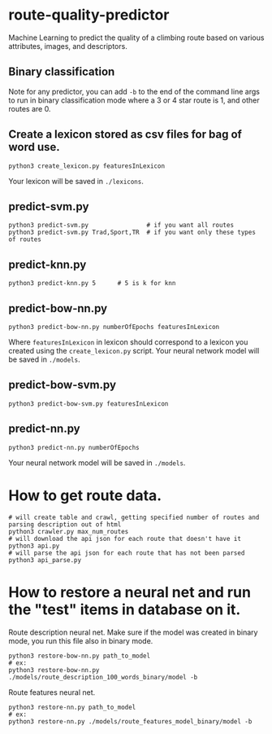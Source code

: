 # route-quality-predictor
Machine Learning to predict the quality of a climbing route based on various attributes, images, and descriptors.

## Binary classification
Note for any predictor, you can add `-b` to the end of the command line args to run
in binary classification mode where a 3 or 4 star route is 1, and other routes are 0.

## Create a lexicon stored as csv files for bag of word use.
```
python3 create_lexicon.py featuresInLexicon
```
Your lexicon will be saved in `./lexicons`.

## predict-svm.py
```
python3 predict-svm.py                # if you want all routes
python3 predict-svm.py Trad,Sport,TR  # if you want only these types of routes
```

## predict-knn.py
```
python3 predict-knn.py 5      # 5 is k for knn
```

## predict-bow-nn.py
```
python3 predict-bow-nn.py numberOfEpochs featuresInLexicon
```
Where `featuresInLexicon` in lexicon should correspond to a lexicon you created using
the `create_lexicon.py` script. Your neural network model will be saved in `./models`.

## predict-bow-svm.py
```
python3 predict-bow-svm.py featuresInLexicon
```

## predict-nn.py
```
python3 predict-nn.py numberOfEpochs
```
Your neural network model will be saved in `./models`.

# How to get route data.
```
# will create table and crawl, getting specified number of routes and parsing description out of html
python3 crawler.py max_num_routes
# will download the api json for each route that doesn't have it
python3 api.py
# will parse the api json for each route that has not been parsed
python3 api_parse.py
```

# How to restore a neural net and run the "test" items in database on it.
Route description neural net. Make sure if the model was created in binary mode, you run
this file also in binary mode.
```
python3 restore-bow-nn.py path_to_model
# ex:
python3 restore-bow-nn.py ./models/route_description_100_words_binary/model -b
```

Route features neural net.
```
python3 restore-nn.py path_to_model
# ex:
python3 restore-nn.py ./models/route_features_model_binary/model -b
```
